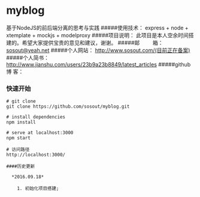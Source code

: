 # myblog
基于NodeJS的前后端分离的思考与实践
#####使用技术： express + node + xtemplate + mockjs + modelproxy
#####项目说明： 此项目是本人空余时间搭建的。希望大家提供宝贵的意见和建议，谢谢。
#####邮&emsp;&emsp;&ensp;箱： sosout@yeah.net
#####个人网站： http://www.sosout.com/(目前正在备案)
#####个人简书： http://www.jianshu.com/users/23b9a23b8849/latest_articles
#####github博 客： 

### 快速开始

```
# git clone
git clone https://github.com/sosout/myblog.git
 
# install dependencies
npm install

# serve at localhost:3000
npm start

# 访问路径
http://localhost:3000/

####历史更新
  
  *2016.09.18*

  	1. 初始化项目搭建;
